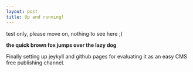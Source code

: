```yaml
---
layout: post
title: Up and running!
---
```

test only, please move on, nothing to see here ;)

__the quick brown fox jumps over the lazy dog__

Finally setting up jeykyll and github pages for evaluating it as an easy CMS free publishing channel. 
